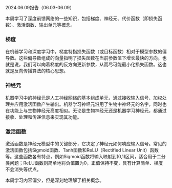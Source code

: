 2024.06.09报告（06.03-06.09）

本周学习了深度前馈网络的一些知识，包括梯度、神经元、代价函数（即损失函数）、激活函数、输出单元等概念。

### 梯度

在机器学习和深度学习中，梯度特指损失函数（或目标函数）相对于模型参数的偏导数。这些偏导数组成的向量指明了损失函数在当前参数值下增长最快的方向。也就是说，我们可以向着梯度的反方向更新参数，从而尽可能最小化损失函数。这也就是反向传播算法的核心思想。

### 神经元
机器学习中的神经元是人工神经网络的基本组成单元，通过接收输入信号、加权处理并应用激活函数产生输出。机器学习神经元沿用了生物中神经元的名字，同时也在功能上与生物神经元高度相似。无论是生物神经元还是机器学习神经元，都通过接收、处理和传递信息来实现其功能。

### 激活函数
激活函数是神经元模型中的关键部分，它决定了神经元如何响应输入信号。常见的激活函数包括Sigmoid函数、Tanh函数和ReLU（Rectified Linear Unit）函数等。这些函数各有特点，例如Sigmoid函数将输入映射到(0,1)区间，适合用于二分类问题；ReLU函数则简单地将负值置为0，正值保持不变，具有计算简单、梯度不会消失等优点。

本周学习内容偏少，但是深刻地理解了相关概念。